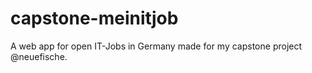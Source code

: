 # capstone-meinitjob
A web app for open IT-Jobs in Germany made for my capstone project @neuefische.
